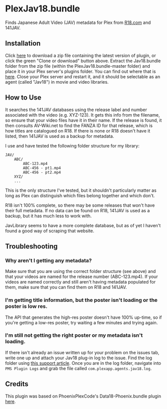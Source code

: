 # PlexJav18.bundle

Finds Japanese Adult Video (JAV) metadata for Plex from [R18.com](https://www.r18.com/) and 141JAV. 

## Installation
Click [here](https://github.com/alxpnt2/PlexJav18.bundle/archive/master.zip) to download a zip file containing the latest version of plugin, or click the green "Clone or download" button above. Extract the Jav18.bundle folder from the zip file (within the PlexJav18.bundle-master folder) and place it in your Plex server's plugins folder. You can find out where that is [here](https://support.plex.tv/articles/201106098-how-do-i-find-the-plug-ins-folder/). Close your Plex server and restart it, and it should be selectable as an agent (called "Jav18") in movie and video libraries.

## How to Use
It searches the 141JAV databases using the release label and number associated with the video (e.g. XYZ-123). It gets this info from the filename, so ensure that your video files have it in their name. If the release is found, it then consults AV-Wiki.net to find the FANZA ID for that release, which is how titles are catalogued on R18. If there is none or R18 doesn't have it listed, then 141JAV is used as a backup for metadata.

I use and have tested the following folder structure for my library:

```
JAV/
    ABC/
        ABC-123.mp4
        ABC-456 - pt1.mp4
        ABC-456 - pt2.mp4
    XYZ/
    ...
```

This is the only structure I've tested, but it shouldn't particularly matter as long as Plex can distinguish which files belong together and which don't.

R18 isn't 100% complete, so there may be some releases that won't have their full metadata. If no data can be found on R18, 141JAV is used as a backup, but it has much less to work with. 

JavLibrary seems to have a more complete database, but as of yet I haven't found a good way of scraping that website.

## Troubleshooting
### Why aren't I getting any metadata?
Make sure that you are using the correct folder structure (see above) and that your videos are named for the release number (ABC-123.mp4). If your videos are named correctly and still aren't having metadata populated for them, make sure that you can find them on R18 and 141JAV.

### I'm getting title information, but the poster isn't loading or the poster is low res.
The API that generates the high-res poster doesn't have 100% up-time, so if you're getting a low-res poster, try waiting a few minutes and trying again. 

### I'm still not getting the right poster or my metadata isn't loading.
If there isn't already an issue written up for your problem on the issues tab, write one up and attach your Jav18 plug-in log to the issue. Find the log folder using [this support article](https://support.plex.tv/articles/200250417-plex-media-server-log-files/). Once you are in the log folder, navigate into `PMS Plugin Logs` and grab the file called `com.plexapp.agents.jav18.log`.

## Credits
This plugin was based on PhoenixPlexCode's Data18-Phoenix.bundle plugin [here](https://github.com/PhoenixPlexCode/Data18-Phoenix.bundle).
